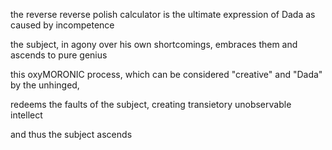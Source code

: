 the reverse reverse polish calculator is the ultimate expression of Dada as caused by incompetence

the subject, in agony over his own shortcomings, embraces them and ascends to pure genius

this oxyMORONIC process, which can be considered "creative" and "Dada" by the unhinged,

redeems the faults of the subject, creating transietory unobservable intellect

and thus the subject ascends
